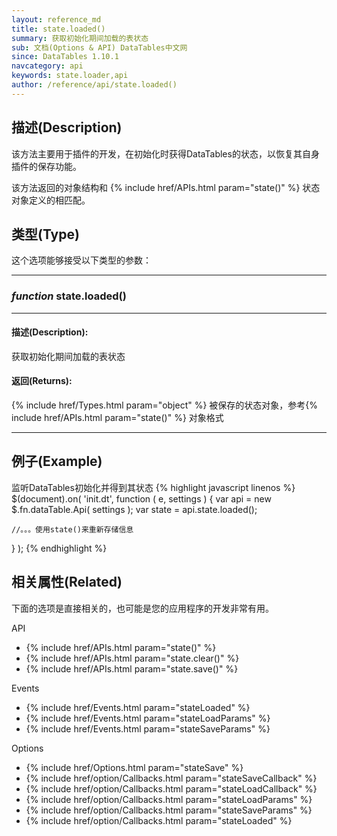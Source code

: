 ```yaml
---
layout: reference_md
title: state.loaded()
summary: 获取初始化期间加载的表状态
sub: 文档(Options & API) DataTables中文网
since: DataTables 1.10.1
navcategory: api
keywords: state.loader,api
author: /reference/api/state.loaded()
---
```



## 描述(Description)

该方法主要用于插件的开发，在初始化时获得DataTables的状态，以恢复其自身插件的保存功能。

该方法返回的对象结构和 {% include href/APIs.html param="state()" %} 状态对象定义的相匹配。


## 类型(Type)
这个选项能够接受以下类型的参数：

---
    
### _function_ **state.loaded()**   

---

#### 描述(Description):
获取初始化期间加载的表状态

#### 返回(Returns):
{% include href/Types.html param="object" %}
被保存的状态对象，参考{% include href/APIs.html param="state()" %} 对象格式

--- 
    
## 例子(Example)

监听DataTables初始化并得到其状态
{% highlight javascript linenos %}
$(document).on( 'init.dt', function ( e, settings ) {
    var api = new $.fn.dataTable.Api( settings );
    var state = api.state.loaded();
 
    //。。。使用state()来重新存储信息
} );
{% endhighlight %}



## 相关属性(Related)
下面的选项是直接相关的，也可能是您的应用程序的开发非常有用。

API

- {% include href/APIs.html param="state()" %}
- {% include href/APIs.html param="state.clear()" %}
- {% include href/APIs.html param="state.save()" %}

Events

- {% include href/Events.html param="stateLoaded" %}
- {% include href/Events.html param="stateLoadParams" %}
- {% include href/Events.html param="stateSaveParams" %}

Options

- {% include href/Options.html param="stateSave" %}
- {% include href/option/Callbacks.html param="stateSaveCallback" %}
- {% include href/option/Callbacks.html param="stateLoadCallback" %}
- {% include href/option/Callbacks.html param="stateLoadParams" %}
- {% include href/option/Callbacks.html param="stateSaveParams" %}
- {% include href/option/Callbacks.html param="stateLoaded" %}

